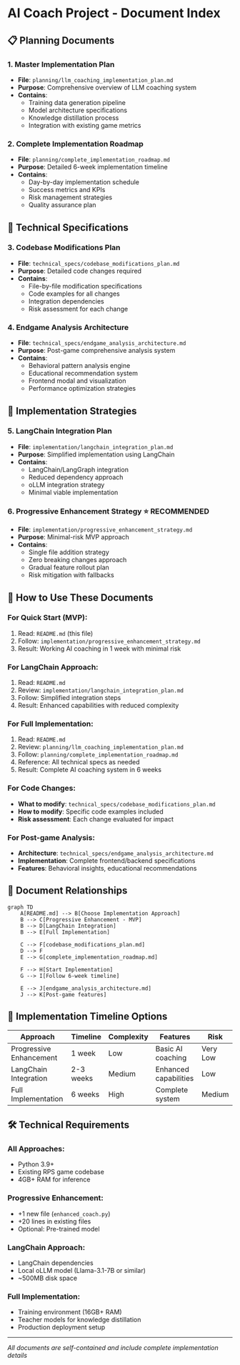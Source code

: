 # AI Coach Project - Document Index

## 📋 Planning Documents

### 1. **Master Implementation Plan**
- **File**: `planning/llm_coaching_implementation_plan.md`
- **Purpose**: Comprehensive overview of LLM coaching system
- **Contains**: 
  - Training data generation pipeline
  - Model architecture specifications
  - Knowledge distillation process
  - Integration with existing game metrics

### 2. **Complete Implementation Roadmap**
- **File**: `planning/complete_implementation_roadmap.md`
- **Purpose**: Detailed 6-week implementation timeline
- **Contains**:
  - Day-by-day implementation schedule
  - Success metrics and KPIs
  - Risk management strategies
  - Quality assurance plan

## 🔧 Technical Specifications

### 3. **Codebase Modifications Plan**
- **File**: `technical_specs/codebase_modifications_plan.md`
- **Purpose**: Detailed code changes required
- **Contains**:
  - File-by-file modification specifications
  - Code examples for all changes
  - Integration dependencies
  - Risk assessment for each change

### 4. **Endgame Analysis Architecture**
- **File**: `technical_specs/endgame_analysis_architecture.md`
- **Purpose**: Post-game comprehensive analysis system
- **Contains**:
  - Behavioral pattern analysis engine
  - Educational recommendation system
  - Frontend modal and visualization
  - Performance optimization strategies

## 🚀 Implementation Strategies

### 5. **LangChain Integration Plan**
- **File**: `implementation/langchain_integration_plan.md`
- **Purpose**: Simplified implementation using LangChain
- **Contains**:
  - LangChain/LangGraph integration
  - Reduced dependency approach
  - oLLM integration strategy
  - Minimal viable implementation

### 6. **Progressive Enhancement Strategy** ⭐ **RECOMMENDED**
- **File**: `implementation/progressive_enhancement_strategy.md`
- **Purpose**: Minimal-risk MVP approach
- **Contains**:
  - Single file addition strategy
  - Zero breaking changes approach
  - Gradual feature rollout plan
  - Risk mitigation with fallbacks

## 🎯 How to Use These Documents

### **For Quick Start (MVP)**:
1. Read: `README.md` (this file)
2. Follow: `implementation/progressive_enhancement_strategy.md`
3. Result: Working AI coaching in 1 week with minimal risk

### **For LangChain Approach**:
1. Read: `README.md` 
2. Review: `implementation/langchain_integration_plan.md`
3. Follow: Simplified integration steps
4. Result: Enhanced capabilities with reduced complexity

### **For Full Implementation**:
1. Read: `README.md`
2. Review: `planning/llm_coaching_implementation_plan.md`
3. Follow: `planning/complete_implementation_roadmap.md`
4. Reference: All technical specs as needed
5. Result: Complete AI coaching system in 6 weeks

### **For Code Changes**:
- **What to modify**: `technical_specs/codebase_modifications_plan.md`
- **How to modify**: Specific code examples included
- **Risk assessment**: Each change evaluated for impact

### **For Post-game Analysis**:
- **Architecture**: `technical_specs/endgame_analysis_architecture.md`
- **Implementation**: Complete frontend/backend specifications
- **Features**: Behavioral insights, educational recommendations

## 🔄 Document Relationships

```mermaid
graph TD
    A[README.md] --> B[Choose Implementation Approach]
    B --> C[Progressive Enhancement - MVP]
    B --> D[LangChain Integration]
    B --> E[Full Implementation]
    
    C --> F[codebase_modifications_plan.md]
    D --> F
    E --> G[complete_implementation_roadmap.md]
    
    F --> H[Start Implementation]
    G --> I[Follow 6-week timeline]
    
    E --> J[endgame_analysis_architecture.md]
    J --> K[Post-game features]
```

## 📅 Implementation Timeline Options

| Approach | Timeline | Complexity | Features | Risk |
|----------|----------|------------|----------|------|
| Progressive Enhancement | 1 week | Low | Basic AI coaching | Very Low |
| LangChain Integration | 2-3 weeks | Medium | Enhanced capabilities | Low |
| Full Implementation | 6 weeks | High | Complete system | Medium |

## 🛠️ Technical Requirements

### **All Approaches**:
- Python 3.9+
- Existing RPS game codebase
- 4GB+ RAM for inference

### **Progressive Enhancement**:
- +1 new file (`enhanced_coach.py`)
- +20 lines in existing files
- Optional: Pre-trained model

### **LangChain Approach**:
- LangChain dependencies
- Local oLLM model (Llama-3.1-7B or similar)
- ~500MB disk space

### **Full Implementation**:
- Training environment (16GB+ RAM)
- Teacher models for knowledge distillation
- Production deployment setup

---

*All documents are self-contained and include complete implementation details*
